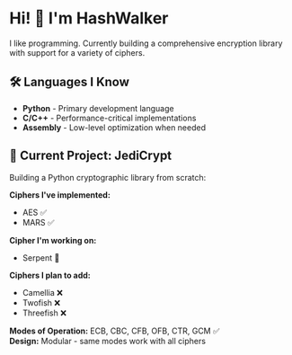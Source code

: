 # Hi! 👋 I'm HashWalker

I like programming. Currently building a comprehensive encryption library with support for a variety of ciphers.

## 🛠️ Languages I Know
- **Python** - Primary development language
- **C/C++** - Performance-critical implementations
- **Assembly** - Low-level optimization when needed

## 🔐 Current Project: JediCrypt

Building a Python cryptographic library from scratch:

**Ciphers I've implemented:**
- AES ✅
- MARS ✅

**Cipher I'm working on:**
- Serpent 🚧

**Ciphers I plan to add:**
- Camellia ❌
- Twofish ❌
- Threefish ❌

**Modes of Operation:** ECB, CBC, CFB, OFB, CTR, GCM ✅  
**Design:** Modular - same modes work with all ciphers

